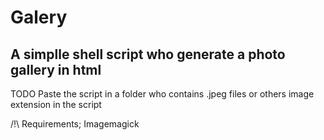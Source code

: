 # Galery

## A simplle shell script who generate a photo gallery in html

TODO
Paste the script in a folder who contains .jpeg files or others image extension in the script

/!\ Requirements;
Imagemagick